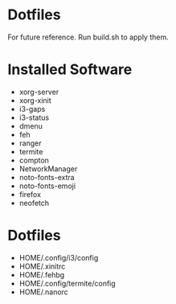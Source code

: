 # Dotfiles
For future reference. Run build.sh to apply them.

# Installed Software
  * xorg-server
  * xorg-xinit
  * i3-gaps
  * i3-status
  * dmenu
  * feh
  * ranger
  * termite
  * compton
  * NetworkManager
  * noto-fonts-extra
  * noto-fonts-emoji
  * firefox
  * neofetch
 
# Dotfiles
  * HOME/.config/i3/config
  * HOME/.xinitrc
  * HOME/.fehbg
  * HOME/.config/termite/config
  * HOME/.nanorc
